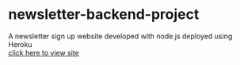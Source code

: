 # newsletter-backend-project
A newsletter sign up website developed with node.js deployed using Heroku\
[click here to view site](https://enigmatic-coast-64906.herokuapp.com/)
